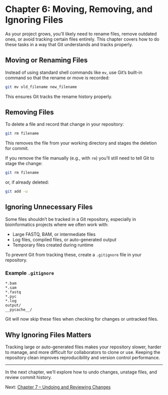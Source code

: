 # Chapter 6: Moving, Removing, and Ignoring Files

As your project grows, you’ll likely need to rename files, remove outdated ones, or avoid tracking certain files entirely. This chapter covers how to do these tasks in a way that Git understands and tracks properly.

## Moving or Renaming Files

Instead of using standard shell commands like `mv`, use Git’s built-in command so that the rename or move is recorded:

```bash
git mv old_filename new_filename
```

This ensures Git tracks the rename history properly.

## Removing Files

To delete a file and record that change in your repository:

```bash
git rm filename
```

This removes the file from your working directory and stages the deletion for commit.

If you remove the file manually (e.g., with `rm`) you’ll still need to tell Git to stage the change:

```bash
git rm filename
```

or, if already deleted:

```bash
git add -u
```

## Ignoring Unnecessary Files

Some files shouldn’t be tracked in a Git repository, especially in bioinformatics projects where we often work with:

- Large FASTQ, BAM, or intermediate files
- Log files, compiled files, or auto-generated output
- Temporary files created during runtime

To prevent Git from tracking these, create a `.gitignore` file in your repository.

### Example `.gitignore`

```
*.bam
*.sam
*.fastq
*.pyc
*.log
output/
__pycache__/
```

Git will now skip these files when checking for changes or untracked files.

## Why Ignoring Files Matters

Tracking large or auto-generated files makes your repository slower, harder to manage, and more difficult for collaborators to clone or use. Keeping the repository clean improves reproducibility and version control performance.

---

In the next chapter, we’ll explore how to undo changes, unstage files, and review commit history.

Next: [Chapter 7 – Undoing and Reviewing Changes](https://github.com/jagan-l/bversity-seedweek-bioinfo/blob/main/session-1_git_github/chapter_7_undo_review.md)
